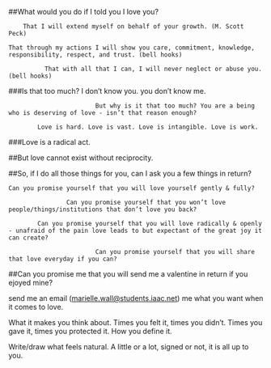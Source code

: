 ##What would you do if I told you I love you?

        That I will extend myself on behalf of your growth. (M. Scott Peck)

    That through my actions I will show you care, commitment, knowledge, responsibility, respect, and trust. (bell hooks)

              That with all that I can, I will never neglect or abuse you. (bell hooks)



###Is that too much? I don’t know you. you don’t know me.

                            But why is it that too much? You are a being who is deserving of love - isn’t that reason enough?

            Love is hard. Love is vast. Love is intangible. Love is work.

###Love is a radical act.




##But love cannot exist without reciprocity.




##So, if I do all those things for you, can I ask you a few things in return?

    Can you promise yourself that you will love yourself gently & fully?

                    Can you promise yourself that you won’t love people/things/institutions that don’t love you back?

            Can you promise yourself that you will love radically & openly - unafraid of the pain love leads to but expectant of the great joy it can create?

                            Can you promise yourself that you will share that love everyday if you can?



##Can you promise me that you will send me a valentine in return if you ejoyed mine?

send me an email (marielle.wall@students.iaac.net) me what you want when it comes to love.

What it makes you think about. Times you felt it, times you didn’t. Times you gave it, times you protected it. How you define it.

Write/draw what feels natural. A little or a lot, signed or not, it is all up to you.

